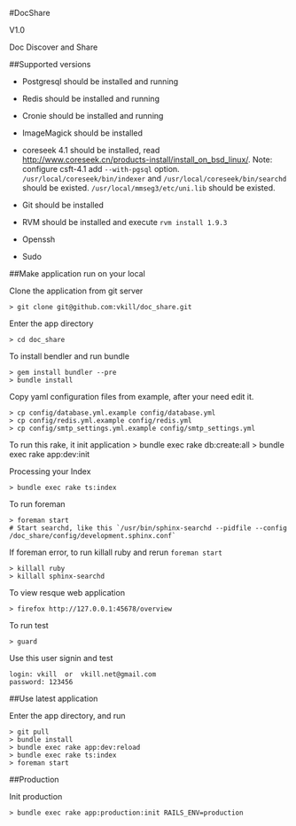 #DocShare

V1.0

Doc Discover and Share


##Supported versions

* Postgresql should be installed and running

* Redis should be installed and running

* Cronie should be installed and running

* ImageMagick should be installed

* coreseek 4.1 should be installed, read http://www.coreseek.cn/products-install/install_on_bsd_linux/.
    Note:
        configure csft-4.1 add `--with-pgsql` option.
        `/usr/local/coreseek/bin/indexer` and `/usr/local/coreseek/bin/searchd` should be existed.
        `/usr/local/mmseg3/etc/uni.lib` should be existed.

* Git should be installed

* RVM should be installed and execute `rvm install 1.9.3`

* Openssh

* Sudo


##Make application run on your local

Clone the application from git server

    > git clone git@github.com:vkill/doc_share.git

Enter the app directory

    > cd doc_share

To install bendler and run bundle

    > gem install bundler --pre
    > bundle install

Copy yaml configuration files from example, after your need edit it.

    > cp config/database.yml.example config/database.yml
    > cp config/redis.yml.example config/redis.yml
    > cp config/smtp_settings.yml.example config/smtp_settings.yml

To run this rake, it init application
    > bundle exec rake db:create:all
    > bundle exec rake app:dev:init

Processing your Index
    
    > bundle exec rake ts:index

To run foreman

    > foreman start
    # Start searchd, like this `/usr/bin/sphinx-searchd --pidfile --config /doc_share/config/development.sphinx.conf`

If foreman error, to run killall ruby and rerun `foreman start`

    > killall ruby
    > killall sphinx-searchd

To view resque web application

    > firefox http://127.0.0.1:45678/overview

To run test

    > guard

Use this user signin and test

    login: vkill  or  vkill.net@gmail.com
    password: 123456


##Use latest application

Enter the app directory, and run

    > git pull
    > bundle install
    > bundle exec rake app:dev:reload
    > bundle exec rake ts:index
    > foreman start

##Production

Init production
    
    > bundle exec rake app:production:init RAILS_ENV=production

    